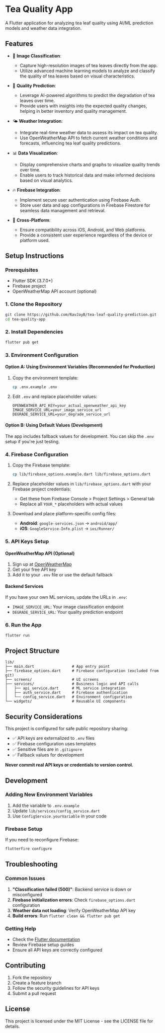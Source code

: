 # Tea Quality App

A Flutter application for analyzing tea leaf quality using AI/ML prediction models and weather data integration.

## Features

- 📸 **Image Classification**: 
  - Capture high-resolution images of tea leaves directly from the app.
  - Utilize advanced machine learning models to analyze and classify the quality of tea leaves based on visual characteristics.

- 🔮 **Quality Prediction**: 
  - Leverage AI-powered algorithms to predict the degradation of tea leaves over time.
  - Provide users with insights into the expected quality changes, helping in better inventory and quality management.

- 🌤️ **Weather Integration**: 
  - Integrate real-time weather data to assess its impact on tea quality.
  - Use OpenWeatherMap API to fetch current weather conditions and forecasts, influencing tea leaf quality predictions.

- 📊 **Data Visualization**: 
  - Display comprehensive charts and graphs to visualize quality trends over time.
  - Enable users to track historical data and make informed decisions based on visual analytics.

- 🔥 **Firebase Integration**: 
  - Implement secure user authentication using Firebase Auth.
  - Store user data and app configurations in Firebase Firestore for seamless data management and retrieval.

- 📱 **Cross-Platform**: 
  - Ensure compatibility across iOS, Android, and Web platforms.
  - Provide a consistent user experience regardless of the device or platform used.

## Setup Instructions

### Prerequisites

- Flutter SDK (3.7.0+)
- Firebase project
- OpenWeatherMap API account (optional)

### 1. Clone the Repository

```bash
git clone https://github.com/RavJayB/tea-leaf-quality-prediction.git
cd tea-quality-app
```

### 2. Install Dependencies

```bash
flutter pub get
```

### 3. Environment Configuration

#### Option A: Using Environment Variables (Recommended for Production)

1. Copy the environment template:
   ```bash
   cp .env.example .env
   ```

2. Edit `.env` and replace placeholder values:
   ```env
   OPENWEATHER_API_KEY=your_actual_openweather_api_key
   IMAGE_SERVICE_URL=your_image_service_url
   DEGRADE_SERVICE_URL=your_degrade_service_url
   ```

#### Option B: Using Default Values (Development)

The app includes fallback values for development. You can skip the `.env` setup if you're just testing.

### 4. Firebase Configuration

1. Copy the Firebase template:
   ```bash
   cp lib/firebase_options.example.dart lib/firebase_options.dart
   ```

2. Replace placeholder values in `lib/firebase_options.dart` with your Firebase project credentials:
   - Get these from Firebase Console > Project Settings > General tab
   - Replace all `YOUR_*` placeholders with actual values

3. Download and place platform-specific config files:
   - **Android**: `google-services.json` → `android/app/`
   - **iOS**: `GoogleService-Info.plist` → `ios/Runner/`

### 5. API Keys Setup

#### OpenWeatherMap API (Optional)

1. Sign up at [OpenWeatherMap](https://openweathermap.org/api)
2. Get your free API key
3. Add it to your `.env` file or use the default fallback

#### Backend Services

If you have your own ML services, update the URLs in `.env`:
- `IMAGE_SERVICE_URL`: Your image classification endpoint
- `DEGRADE_SERVICE_URL`: Your quality prediction endpoint

### 6. Run the App

```bash
flutter run
```

## Project Structure

```
lib/
├── main.dart                 # App entry point
├── firebase_options.dart     # Firebase configuration (excluded from git)
├── screens/                  # UI screens
├── services/                 # Business logic and API calls
│   ├── api_service.dart      # ML service integration
│   ├── auth_service.dart     # Firebase authentication
│   └── config_service.dart   # Environment configuration
└── widgets/                  # Reusable UI components
```

## Security Considerations

This project is configured for safe public repository sharing:

- ✅ API keys are externalized to `.env` files
- ✅ Firebase configuration uses templates
- ✅ Sensitive files are in `.gitignore`
- ✅ Fallback values for development

**Never commit real API keys or credentials to version control.**

## Development

### Adding New Environment Variables

1. Add the variable to `.env.example`
2. Update `lib/services/config_service.dart`
3. Use `ConfigService.yourVariable` in your code

### Firebase Setup

If you need to reconfigure Firebase:

```bash
flutterfire configure
```

## Troubleshooting

### Common Issues

1. **"Classification failed (500)"**: Backend service is down or misconfigured
2. **Firebase initialization errors**: Check `firebase_options.dart` configuration
3. **Weather data not loading**: Verify OpenWeatherMap API key
4. **Build errors**: Run `flutter clean && flutter pub get`

### Getting Help

- Check the [Flutter documentation](https://docs.flutter.dev/)
- Review Firebase setup guides
- Ensure all API keys are correctly configured

## Contributing

1. Fork the repository
2. Create a feature branch
3. Follow the security guidelines for API keys
4. Submit a pull request

## License

This project is licensed under the MIT License - see the LICENSE file for details.
